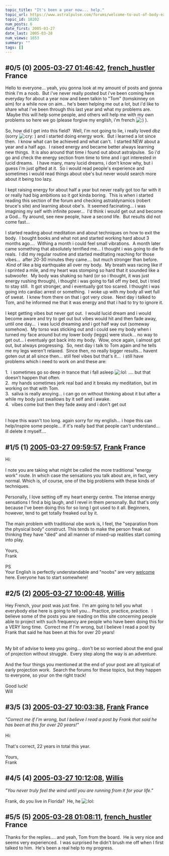 ```yaml
---
topic_title: "It's been a year now... help."
topic_url: https://www.astralpulse.com/forums/welcome-to-out-of-body-experiences!/it-s-been-a-year-now-help
topic_id: 18202
num_posts: 6
date_first: 2005-03-27
date_last: 2005-03-28
num_views: 1653
summary: ""
tags: []
---
```


## \#0/5 (0) [2005-03-27 01:46:42](https://www.astralpulse.com/forums/index.php?msg=157782), [french_hustler](https://www.astralpulse.com/forums/profile/?u=5248) France ##
<section>
Hello to everyone... yeah, you gonna look at my amount of posts and gonna think I'm a noob.  But i've never really posted but i've been coming here everyday for about a year now and been talkin to "Tom" (tomskinney on aim) for a while now on aim... he's been helping me out a lot, but i'd like to share what i've been through this last year and what my problems are.  Maybe this will help some people, and others will help me with my own problems so here we go (please forgive my english, i'm french
<img alt=":)" class="smiley" src="https://www.astralpulse.com/forums/Smileys/fugue/smiley.png" title="Smiley"/>
).
<br>
<br>
So, how did I get into this field?  Well, I'm not going to lie, i really loved dbz (sorry
<img alt=":cry:" class="smiley" src="https://www.astralpulse.com/forums/Smileys/fugue/cry.png" title="Cry"/>
) and i started doing energy work.  But i learned a lot since then.  I know what can be achieved and what can't.  I started NEW about a year and a half ago.  I raised energy and became better always learning new things.  It is also around that time i found out about astralpulse.  So i'd go and check the energy section from time to time and i got interested in lucid dreams.   I have many, many lucid dreams, i don't know why, but i guess i'm just gifted at it.  So i would read people's experience and sometimes i would read things about obe's but never would search more about it being too lazy.
<br>
<br>
I kept raising energy for about half a year but never really got too far with it or really had big ambitions so it got kinda boring.  This is when i started reading this section of the forum and checking astraldynamics (robert bruce's site) and learning about obe's.  It seemed facinating... i was imagining my self with infinite power...  I'd think i would get out and become a God... fly around, see new people, have a second life.  But results did not come fast...
<br>
<br>
I started reading about meditation and about techniques on how to exit the body.  I bought books and what not and started working hard about 3 months ago....  Withing a month i could feel small vibrations.  A month later came something that absolutely terrified me... I thought i was going to die fo reals.  I did my regular routine and started meditating reaching for those vibes...  after 20-30 minutes they came.... but much stronger than before.  Kind of like a big earthquake all over my body.  My breath was racing like if i sprinted a mile, and my heart was stomping so hard that it sounded like a subwoofer.  My body was shaking so hard (or so i thought, it was just energy rushing through), i thought i was going to fall off my bed, but i tried to stay still.  It got stronger, and i eventually got too scared. I thought i was going into cardiac arrest or something.  I woke up with my body all wet full of sweat.  I knew from there on that i got very close.  Next day i talked to Tom, and he informed me that it was energy and that i had to try to ignore it.
<br>
<br>
I kept getting vibes but never got out.  I would lucid dream and i would become aware and try to get out but vibes would hit and then fade away, until one day...  i was lucid dreaming and i got half way out (someway somehow).  My torso was sticking out and i could see my body when i turned my face around but my lower body (leggs) were stuck... no way to get out... i eventualy got back into my body.  Wow, once again, i almost got out, but always progressing.  So, next day i talk to Tom again and he tells me my legs weren't relaxed.  Since then, no really bigger results... havent goten out at all since then... still feel vibes but that's it...  i still have problems which i need to work on and these are:
<br>
<br>
1.  i sometimes go so deep in trance that i fall asleep
<img alt=":lol:" class="smiley" src="https://www.astralpulse.com/forums/Smileys/fugue/cheesy.png" title="Cheesy"/>
.... but that doesn't happen that often.
<br>
2.  my hands sometimes jerk real bad and it breaks my meditation, but im working on that with Tom.
<br>
3.  saliva is really anoying... i can go on without thinking about it but after a while my body just swallows by it self and i awake.
<br>
4.  vibes come but then they fade away and i don't get out
<br>
<br>
<br>
I hope this wasn't too long. again sorry for my english... i hope this can help/inspire some people... if it's really bad that people can't understand... ill delete it myself....
</section>

## \#1/5 (1) [2005-03-27 09:59:57](https://www.astralpulse.com/forums/index.php?msg=157812), [Frank](https://www.astralpulse.com/forums/profile/?u=359) France ##
<section>
Hi:
<br>
<br>
I note you are taking what might be called the more traditional "energy work" route. In which case the sensations you talk about are, in fact, very normal. Which is, of course, one of the big problems with these kinds of techniques.
<br>
<br>
Personally, I love setting off my heart energy centre. The intense energy sensations I find a big laugh, and I revel in them personally. But that's only because I've been doing this for so long I got used to it all. Beginners, however, tend to get totally freaked out by it.
<br>
<br>
The main problem with traditional obe work is, I feel, the "separation from the physical body" construct. This tends to make the person freak out thinking they have "died" and all manner of mixed-up realities start coming into play.
<br>
<br>
Yours,
<br>
Frank
<br>
<br>
PS
<br>
Your English is perfectly understandable and "noobs" are very
<u>
 welcome
</u>
here. Everyone has to start somewhere!
</section>

## \#2/5 (2) [2005-03-27 10:00:48](https://www.astralpulse.com/forums/index.php?msg=157814), [Willis](https://www.astralpulse.com/forums/profile/?u=8017)  ##
<section>
Hey French, your post was just fine.  I'm am going to tell you what everybody else here is going to tell you... Practice, practice, practice.  I believe some of the posts you are reading on this site concerning people able to project with such frequency are people who have been doing this for a VERY long time.  Correct me if I'm wrong, but I believe I read a post by Frank that said he has been at this for over 20 years!
<br>
<br>
<br>
My bit of advise to keep you going... don't be so worried about the end goal of projection without struggle.  Every step along the way is an adventure.
<br>
<br>
And the four things you mentioned at the end of your post are all typical of early projection work.  Search the forums for these topics, but they happen to everyone, so your on the right track!
<br>
<br>
Good luck!
<br>
Will
</section>

## \#3/5 (3) [2005-03-27 10:03:38](https://www.astralpulse.com/forums/index.php?msg=157816), [Frank](https://www.astralpulse.com/forums/profile/?u=359) France ##
<section>
<i>
 "Correct me if I'm wrong, but I believe I read a post by Frank that said he has been at this for over 20 years!"
</i>
<br>
<br>
Hi:
<br>
<br>
That's correct, 22 years in total this year.
<br>
<br>
Yours,
<br>
Frank
</section>

## \#4/5 (4) [2005-03-27 10:12:08](https://www.astralpulse.com/forums/index.php?msg=157818), [Willis](https://www.astralpulse.com/forums/profile/?u=8017)  ##
<section>
<i>
 "You never truly feel the wind until you are running from it for your life."
</i>
<br>
<br>
Frank, do you live in Florida?  He, he
<img alt=":lol:" class="smiley" src="https://www.astralpulse.com/forums/Smileys/fugue/cheesy.png" title="Cheesy"/>
</section>

## \#5/5 (5) [2005-03-28 01:08:11](https://www.astralpulse.com/forums/index.php?msg=157929), [french_hustler](https://www.astralpulse.com/forums/profile/?u=5248) France ##
<section>
Thanks for the replies.... and yeah, Tom from the board.  He is very nice and seems very experienced.  I was surprised he didn't brush me off when I first talked to him.  He's been a real help to my progress.
</section>